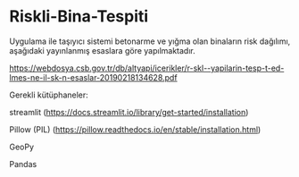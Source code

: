 # Riskli-Bina-Tespiti
Uygulama ile taşıyıcı sistemi betonarme ve yığma olan binaların risk dağılımı, aşağıdaki yayınlanmış esaslara göre yapılmaktadır.

https://webdosya.csb.gov.tr/db/altyapi/icerikler/r-skl--yapilarin-tesp-t-ed-lmes-ne-il-sk-n-esaslar-20190218134628.pdf




Gerekli kütüphaneler:

streamlit	(https://docs.streamlit.io/library/get-started/installation)

Pillow (PIL)	(https://pillow.readthedocs.io/en/stable/installation.html)

GeoPy

Pandas
